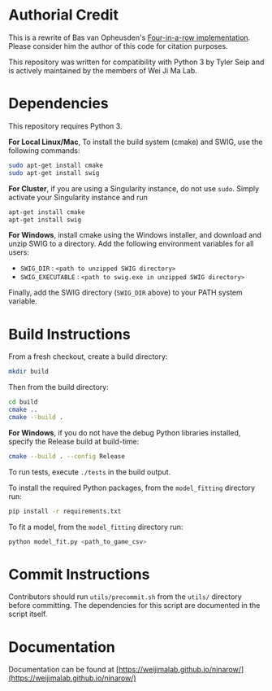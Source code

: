 # Authorial Credit

This is a rewrite of Bas van Opheusden's [Four-in-a-row implementation](https://github.com/basvanopheusden/fourinarow). Please consider him the author of this code for citation purposes. 

This repository was written for compatibility with Python 3 by Tyler Seip and is actively maintained by the members of Wei Ji Ma Lab.

# Dependencies

This repository requires Python 3.

**For Local Linux/Mac**, To install the build system (cmake) and SWIG, use the following commands:

```sh
sudo apt-get install cmake
sudo apt-get install swig
```

**For Cluster**, if you are using a Singularity instance, do not use `sudo`. Simply activate your Singularity instance and run
```sh
apt-get install cmake
apt-get install swig
```

**For Windows**, install cmake using the Windows installer, and download and unzip SWIG to a directory. Add the following environment variables for all users:

- `SWIG_DIR` : `<path to unzipped SWIG directory>`
- `SWIG_EXECUTABLE` : `<path to swig.exe in unzipped SWIG directory>`

Finally, add the SWIG directory (`SWIG_DIR` above) to your PATH system variable.

# Build Instructions

From a fresh checkout, create a build directory:

```sh
mkdir build
```

Then from the build directory:

```sh
cd build
cmake ..
cmake --build .
```

**For Windows**, if you do not have the debug Python libraries installed, specify the Release build at build-time:

```sh
cmake --build . --config Release
```

To run tests, execute `./tests` in the build output.

To install the required Python packages, from the `model_fitting` directory run:

```sh
pip install -r requirements.txt
```

To fit a model, from the `model_fitting` directory run:

```sh
python model_fit.py <path_to_game_csv>
```

# Commit Instructions

Contributors should run `utils/precommit.sh` from the `utils/` directory before committing. The dependencies for this script are documented in the script itself.

# Documentation

Documentation can be found at [https://weijimalab.github.io/ninarow/](https://weijimalab.github.io/ninarow/)
